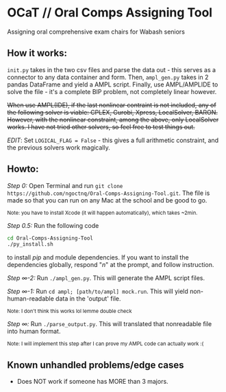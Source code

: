# OCaT // Oral Comps Assigning Tool
Assigning oral comprehensive exam chairs for Wabash seniors

## How it works:
`init.py` takes in the two csv files and parse the data out - this serves as a connector to any data container and form. Then, `ampl_gen.py` takes in 2 pandas DataFrame and yield a AMPL script. Finally, use AMPL/AMPLIDE to solve the file - it's a complete BIP problem, not completely linear however.

<s>When use AMPL(IDE), if the last nonlinear contraint is not included, any of the following solver is viable: CPLEX, Gurobi, Xpress, LocalSolver, BARON. However, with the nonlinear constraint, among the above, only LocalSolver works. I have not tried other solvers, so feel free to test things out.</s>

<i>EDIT</i>: Set `LOGICAL_FLAG = False` - this gives a full arithmetic constraint, and the previous solvers work magically.

## Howto:
<i>Step 0:</i> Open Terminal and run `git clone https://github.com/ngoctnq/Oral-Comps-Assigning-Tool.git`. The file is made so that you can run on any Mac at the school and be good to go.

<sub>Note: you have to install Xcode (it will happen automatically), which takes ~2min.</sub>

<i>Step 0.5:</i> Run the following code

```bash
cd Oral-Comps-Assigning-Tool
./py_install.sh
```

to install <i>pip</i> and module dependencies. If you want to install the dependencies globally, respond "<i>n</i>" at the prompt, and follow instruction.

<i>Step ∞-2:</i> Run `./ampl_gen.py`. This will generate the AMPL script files.

<i>Step ∞-1:</i> Run `cd ampl; [path/to/ampl] mock.run`. This will yield non-human-readable data in the 'output' file.

<sup>Note: I don't think this works lol lemme double check</sup>

<i>Step ∞:</i> Run `./parse_output.py`. This will translated that nonreadable file into human format.

<sup>Note: I will implement this step after I can prove my AMPL code can actually work :(</sup>

## Known unhandled problems/edge cases
- Does NOT work if someone has MORE than 3 majors.